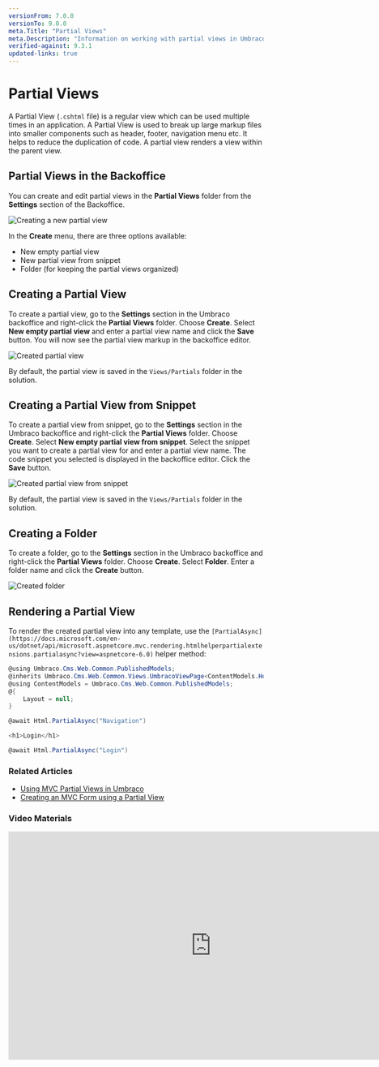 ```yaml
---
versionFrom: 7.0.0
versionTo: 9.0.0
meta.Title: "Partial Views"
meta.Description: "Information on working with partial views in Umbraco"
verified-against: 9.3.1
updated-links: true
---
```


# Partial Views

A Partial View (`.cshtml` file) is a regular view which can be used multiple times in an application. A Partial View is used to break up large markup files into smaller components such as header, footer, navigation menu etc. It helps to reduce the duplication of code. A partial view renders a view within the parent view.

## Partial Views in the Backoffice

You can create and edit partial views in the **Partial Views** folder from the **Settings** section of the Backoffice.

![Creating a new partial view](images/creating-partial-view.png)

In the **Create** menu, there are three options available:

* New empty partial view
* New partial view from snippet
* Folder (for keeping the partial views organized)

## Creating a Partial View

To create a partial view, go to the **Settings** section in the Umbraco backoffice and right-click the **Partial Views** folder. Choose **Create**. Select **New empty partial view** and enter a partial view name and click the **Save** button. You will now see the partial view markup in the backoffice editor.

![Created partial view](images/created-partial-view.png)

By default, the partial view is saved in the `Views/Partials` folder in the solution.

## Creating a Partial View from Snippet

To create a partial view from snippet, go to the **Settings** section in the Umbraco backoffice and right-click the **Partial Views** folder. Choose **Create**. Select **New empty partial view from snippet**. Select the snippet you want to create a partial view for and enter a partial view name. The code snippet you selected is displayed in the backoffice editor. Click the **Save** button.

![Created partial view from snippet](images/created-partial-view-from-snippet.png)

By default, the partial view is saved in the `Views/Partials` folder in the solution.

## Creating a Folder

To create a folder, go to the **Settings** section in the Umbraco backoffice and right-click the **Partial Views** folder. Choose **Create**. Select **Folder**. Enter a folder name and click the **Create** button.

![Created folder](images/folder.png)

## Rendering a Partial View

To render the created partial view into any template, use the `[PartialAsync](https://docs.microsoft.com/en-us/dotnet/api/microsoft.aspnetcore.mvc.rendering.htmlhelperpartialextensions.partialasync?view=aspnetcore-6.0)` helper method:

```csharp
@using Umbraco.Cms.Web.Common.PublishedModels;
@inherits Umbraco.Cms.Web.Common.Views.UmbracoViewPage<ContentModels.HomePage>
@using ContentModels = Umbraco.Cms.Web.Common.PublishedModels;
@{
	Layout = null;
}

@await Html.PartialAsync("Navigation")

<h1>Login</h1>

@await Html.PartialAsync("Login")
```

### Related Articles

* [Using MVC Partial Views in Umbraco](../../../Reference/Templating/Mvc/partial-views.md)
* [Creating an MVC Form using a Partial View](../../../Reference/Templating/Mvc/Forms/tutorial-partial-views.md)

### Video Materials

<iframe width="800" height="450" src="https://www.youtube.com/embed/RcYM_DJ-JnQ?rel=0" frameborder="0" allow="autoplay; encrypted-media" allowfullscreen></iframe>
